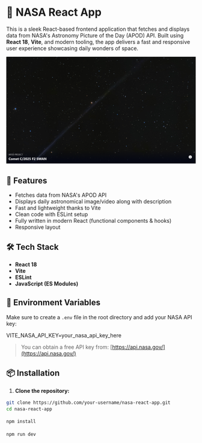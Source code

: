 # 🌌 NASA React App

This is a sleek React-based frontend application that fetches and displays data from NASA's Astronomy Picture of the Day (APOD) API. Built using **React 18**, **Vite**, and modern tooling, the app delivers a fast and responsive user experience showcasing daily wonders of space.

![Screenshot](/public/cover-image.png)

## 🚀 Features

- Fetches data from NASA's APOD API
- Displays daily astronomical image/video along with description
- Fast and lightweight thanks to Vite
- Clean code with ESLint setup
- Fully written in modern React (functional components & hooks)
- Responsive layout

## 🛠 Tech Stack

- **React 18**
- **Vite**
- **ESLint**
- **JavaScript (ES Modules)**

## 🔐 Environment Variables

Make sure to create a `.env` file in the root directory and add your NASA API key:

VITE_NASA_API_KEY=your_nasa_api_key_here

> You can obtain a free API key from: [https://api.nasa.gov/](https://api.nasa.gov/)

## 📦 Installation

1. **Clone the repository:**

```bash
git clone https://github.com/your-username/nasa-react-app.git
cd nasa-react-app

npm install

npm run dev

```

